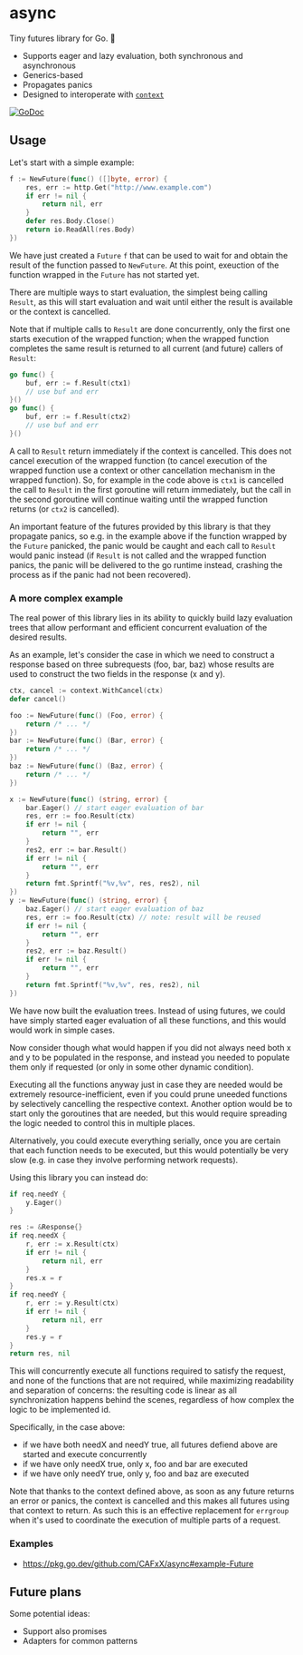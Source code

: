# async

Tiny futures library for Go. 🔮

- Supports eager and lazy evaluation, both synchronous and asynchronous
- Generics-based
- Propagates panics
- Designed to interoperate with [`context`](https://pkg.go.dev/context)

[![GoDoc](https://pkg.go.dev/badge/github.com/CAFxX/async)](https://pkg.go.dev/github.com/CAFxX/async)

## Usage

Let's start with a simple example:

```go
f := NewFuture(func() ([]byte, error) {
    res, err := http.Get("http://www.example.com")
    if err != nil {
        return nil, err
    }
    defer res.Body.Close()
    return io.ReadAll(res.Body)
})
```

We have just created a `Future` `f` that can be used to wait for and
obtain the result of the function passed to `NewFuture`. At this point,
exeuction of the function wrapped in the `Future` has not started yet.

There are multiple ways to start evaluation, the simplest being calling
`Result`, as this will start evaluation and wait until either the result
is available or the context is cancelled.

Note that if multiple calls to `Result` are done concurrently, only the
first one starts execution of the wrapped function; when the wrapped
function completes the same result is returned to all current (and
future) callers of `Result`:

```go
go func() {
    buf, err := f.Result(ctx1)
    // use buf and err
}()
go func() {
    buf, err := f.Result(ctx2)
    // use buf and err
}()
```

A call to `Result` return immediately if the context is cancelled. This
does not cancel execution of the wrapped function (to cancel execution
of the wrapped function use a context or other cancellation mechanism 
in the wrapped function). So, for example in the code above is `ctx1` is
cancelled the call to `Result` in the first goroutine will return
immediately, but the call in the second goroutine will continue waiting
until the wrapped function returns (or `ctx2` is cancelled).

An important feature of the futures provided by this library is that they
propagate panics, so e.g. in the example above if the function wrapped by
the `Future` panicked, the panic would be caught and each call to `Result`
would panic instead (if `Result` is not called and the wrapped function
panics, the panic will be delivered to the go runtime instead, crashing
the process as if the panic had not been recovered).

### A more complex example

The real power of this library lies in its ability to quickly build
lazy evaluation trees that allow performant and efficient concurrent
evaluation of the desired results.

As an example, let's consider the case in which we need to construct
a response based on three subrequests (foo, bar, baz) whose results are
used to construct the two fields in the response (x and y).

```go
ctx, cancel := context.WithCancel(ctx)
defer cancel()

foo := NewFuture(func() (Foo, error) {
    return /* ... */
})
bar := NewFuture(func() (Bar, error) {
    return /* ... */
})
baz := NewFuture(func() (Baz, error) {
    return /* ... */
})

x := NewFuture(func() (string, error) {
    bar.Eager() // start eager evaluation of bar
    res, err := foo.Result(ctx)
    if err != nil {
        return "", err
    }
    res2, err := bar.Result()
    if err != nil {
        return "", err
    }
    return fmt.Sprintf("%v,%v", res, res2), nil
})
y := NewFuture(func() (string, error) {
    baz.Eager() // start eager evaluation of baz
    res, err := foo.Result(ctx) // note: result will be reused
    if err != nil {
        return "", err
    }
    res2, err := baz.Result()
    if err != nil {
        return "", err
    }
    return fmt.Sprintf("%v,%v", res, res2), nil
})
```

We have now built the evaluation trees. Instead of using futures,
we could have simply started eager evaluation of all these functions,
and this would would work in simple cases.

Now consider though what would happen if you did not always need
both x and y to be populated in the response, and instead you needed
to populate them only if requested (or only in some other dynamic
condition).

Executing all the functions anyway just in case they are needed would
be extremely resource-inefficient, even if you could prune uneeded
functions by selectively cancelling the respective context. Another
option would be to start only the goroutines that are needed, but
this would require spreading the logic needed to control this in
multiple places.

Alternatively, you could execute everything serially, once you are
certain that each function needs to be executed, but this would
potentially be very slow (e.g. in case they involve performing
network requests).

Using this library you can instead do:

```go
if req.needY {
    y.Eager()
}

res := &Response{}
if req.needX {
    r, err := x.Result(ctx)
    if err != nil {
        return nil, err
    }
    res.x = r
}
if req.needY {
    r, err := y.Result(ctx)
    if err != nil {
        return nil, err
    }
    res.y = r
}
return res, nil
```

This will concurrently execute all functions required to satisfy
the request, and none of the functions that are not required, while
maximizing readability and separation of concerns: the resulting
code is linear as all synchronization happens behind the scenes,
regardless of how complex the logic to be implemented id.

Specifically, in the case above:

- if we have both needX and needY true, all futures defiend above
  are started and execute concurrently
- if we have only needX true, only x, foo and bar are executed
- if we have only needY true, only y, foo and baz are executed

Note that thanks to the context defined above, as soon as any future
returns an error or panics, the context is cancelled and this makes
all futures using that context to return. As such this is an
effective replacement for `errgroup` when it's used to coordinate
the execution of multiple parts of a request.

### Examples

- https://pkg.go.dev/github.com/CAFxX/async#example-Future

## Future plans

Some potential ideas:

- Support also promises
- Adapters for common patterns
